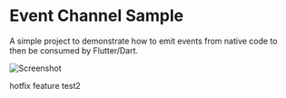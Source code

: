 # Event Channel Sample

A simple project to demonstrate how to emit events from native code to then be consumed by Flutter/Dart.

![Screenshot](images/flutter_01.png?raw=true "Screenshot")


hotfix
feature
test2